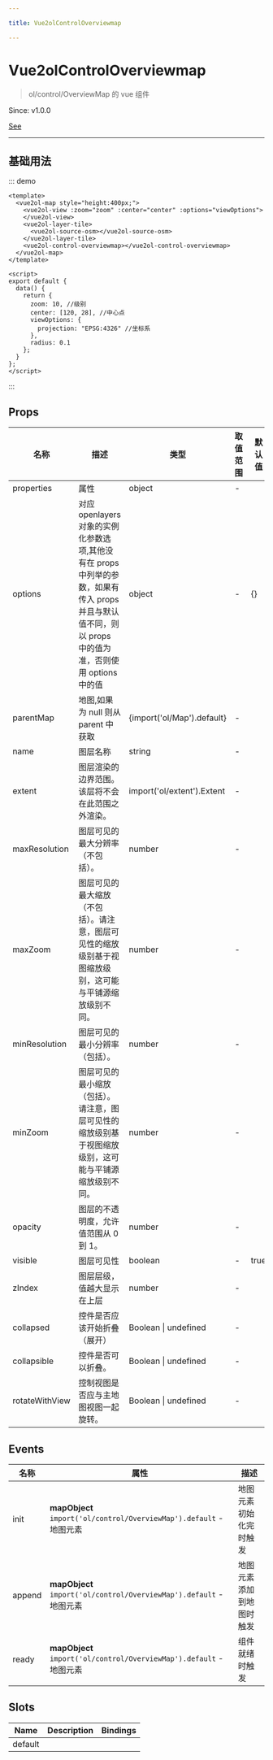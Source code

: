 ```yaml
---

title: Vue2olControlOverviewmap

---
```


# Vue2olControlOverviewmap

> ol/control/OverviewMap 的 vue 组件

Since: v1.0.0

[See](https://openlayers.org/en/latest/apidoc/module-ol_control_OverviewMap-OverviewMap.html)

---

## 基础用法

::: demo

```vue
<template>
  <vue2ol-map style="height:400px;">
    <vue2ol-view :zoom="zoom" :center="center" :options="viewOptions">
    </vue2ol-view>
    <vue2ol-layer-tile>
      <vue2ol-source-osm></vue2ol-source-osm>
    </vue2ol-layer-tile>
    <vue2ol-control-overviewmap></vue2ol-control-overviewmap>
  </vue2ol-map>
</template>

<script>
export default {
  data() {
    return {
      zoom: 10, //级别
      center: [120, 28], //中心点
      viewOptions: {
        projection: "EPSG:4326" //坐标系
      },
      radius: 0.1
    };
  }
};
</script>
```

:::

## Props

| 名称           | 描述                                                                                                                                                  | 类型                       | 取值范围 | 默认值 |
| -------------- | ----------------------------------------------------------------------------------------------------------------------------------------------------- | -------------------------- | -------- | ------ |
| properties     | 属性                                                                                                                                                  | object                     | -        |        |
| options        | 对应 openlayers 对象的实例化参数选项,其他没有在 props 中列举的参数，如果有传入 props 并且与默认值不同，则以 props 中的值为准，否则使用 options 中的值 | object                     | -        | {}     |
| parentMap      | 地图,如果为 null 则从 parent 中获取                                                                                                                   | {import('ol/Map').default} | -        |        |
| name           | 图层名称                                                                                                                                              | string                     | -        |        |
| extent         | 图层渲染的边界范围。该层将不会在此范围之外渲染。                                                                                                      | import('ol/extent').Extent | -        |        |
| maxResolution  | 图层可见的最大分辨率（不包括）。                                                                                                                      | number                     | -        |        |
| maxZoom        | 图层可见的最大缩放（不包括）。请注意，图层可见性的缩放级别基于视图缩放级别，这可能与平铺源缩放级别不同。                                              | number                     | -        |        |
| minResolution  | 图层可见的最小分辨率（包括）。                                                                                                                        | number                     | -        |        |
| minZoom        | 图层可见的最小缩放（包括）。请注意，图层可见性的缩放级别基于视图缩放级别，这可能与平铺源缩放级别不同。                                                | number                     | -        |        |
| opacity        | 图层的不透明度，允许值范围从 0 到 1。                                                                                                                 | number                     | -        |        |
| visible        | 图层可见性                                                                                                                                            | boolean                    | -        | true   |
| zIndex         | 图层层级，值越大显示在上层                                                                                                                            | number                     | -        |        |
| collapsed      | 控件是否应该开始折叠（展开）                                                                                                                          | Boolean \| undefined       | -        |        |
| collapsible    | 控件是否可以折叠。                                                                                                                                    | Boolean \| undefined       | -        |        |
| rotateWithView | 控制视图是否应与主地图视图一起旋转。                                                                                                                  | Boolean \| undefined       | -        |        |

## Events

| 名称   | 属性                                                                | 描述                     |
| ------ | ------------------------------------------------------------------- | ------------------------ |
| init   | **mapObject** `import('ol/control/OverviewMap').default` - 地图元素 | 地图元素初始化完时触发   |
| append | **mapObject** `import('ol/control/OverviewMap').default` - 地图元素 | 地图元素添加到地图时触发 |
| ready  | **mapObject** `import('ol/control/OverviewMap').default` - 地图元素 | 组件就绪时触发           |

## Slots

| Name    | Description | Bindings |
| ------- | ----------- | -------- |
| default |             |          |
